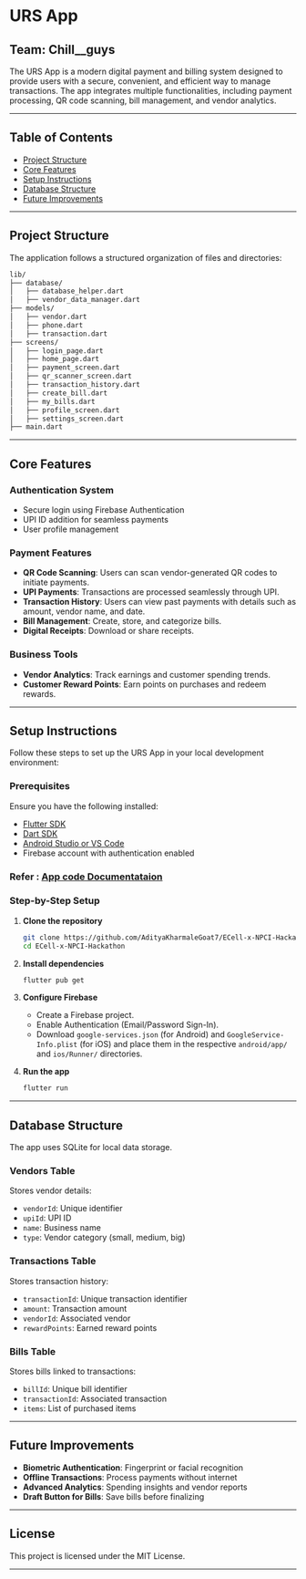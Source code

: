 # URS App

## Team: Chill__guys

The URS App is a modern digital payment and billing system designed to provide users with a secure, convenient, and efficient way to manage transactions. The app integrates multiple functionalities, including payment processing, QR code scanning, bill management, and vendor analytics.

---

## Table of Contents
- [Project Structure](#project-structure)
- [Core Features](#core-features)
- [Setup Instructions](#setup-instructions)
- [Database Structure](#database-structure)
- [Future Improvements](#future-improvements)

---

## Project Structure
The application follows a structured organization of files and directories:

```bash
lib/
├── database/
│   ├── database_helper.dart
│   ├── vendor_data_manager.dart
├── models/
│   ├── vendor.dart
│   ├── phone.dart
│   ├── transaction.dart
├── screens/
│   ├── login_page.dart
│   ├── home_page.dart
│   ├── payment_screen.dart
│   ├── qr_scanner_screen.dart
│   ├── transaction_history.dart
│   ├── create_bill.dart
│   ├── my_bills.dart
│   ├── profile_screen.dart
│   ├── settings_screen.dart
├── main.dart
```

---

## Core Features

### Authentication System
- Secure login using Firebase Authentication
- UPI ID addition for seamless payments
- User profile management

### Payment Features
- **QR Code Scanning**: Users can scan vendor-generated QR codes to initiate payments.
- **UPI Payments**: Transactions are processed seamlessly through UPI.
- **Transaction History**: Users can view past payments with details such as amount, vendor name, and date.
- **Bill Management**: Create, store, and categorize bills.
- **Digital Receipts**: Download or share receipts.

### Business Tools
- **Vendor Analytics**: Track earnings and customer spending trends.
- **Customer Reward Points**: Earn points on purchases and redeem rewards.

---

## Setup Instructions

Follow these steps to set up the URS App in your local development environment:

### Prerequisites
Ensure you have the following installed:
- [Flutter SDK](https://flutter.dev/docs/get-started/install)
- [Dart SDK](https://dart.dev/get-dart)
- [Android Studio or VS Code](https://developer.android.com/studio)
- Firebase account with authentication enabled

### Refer : [App code Documentataion](https://github.com/AdityaKharmaleGoat7/ECell-x-NPCI-Hackathon/blob/main/App_code_documentation.pdf)

### Step-by-Step Setup
1. **Clone the repository**
   ```sh
   git clone https://github.com/AdityaKharmaleGoat7/ECell-x-NPCI-Hackathon.git
   cd ECell-x-NPCI-Hackathon
   ```

2. **Install dependencies**
   ```sh
   flutter pub get
   ```

3. **Configure Firebase**
   - Create a Firebase project.
   - Enable Authentication (Email/Password Sign-In).
   - Download `google-services.json` (for Android) and `GoogleService-Info.plist` (for iOS) and place them in the respective `android/app/` and `ios/Runner/` directories.

4. **Run the app**
   ```sh
   flutter run
   ```

---

## Database Structure
The app uses SQLite for local data storage.

### Vendors Table
Stores vendor details:
- `vendorId`: Unique identifier
- `upiId`: UPI ID
- `name`: Business name
- `type`: Vendor category (small, medium, big)

### Transactions Table
Stores transaction history:
- `transactionId`: Unique transaction identifier
- `amount`: Transaction amount
- `vendorId`: Associated vendor
- `rewardPoints`: Earned reward points

### Bills Table
Stores bills linked to transactions:
- `billId`: Unique bill identifier
- `transactionId`: Associated transaction
- `items`: List of purchased items

---

## Future Improvements
- **Biometric Authentication**: Fingerprint or facial recognition
- **Offline Transactions**: Process payments without internet
- **Advanced Analytics**: Spending insights and vendor reports
- **Draft Button for Bills**: Save bills before finalizing

---

## License
This project is licensed under the MIT License.

---
